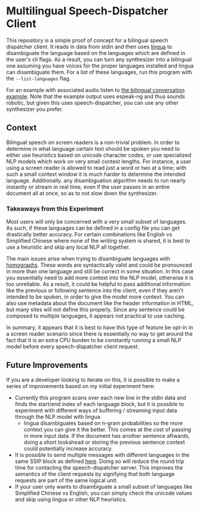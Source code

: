 # Multilingual Speech-Dispatcher Client

This repository is a simple proof of concept for a bilingual speech dispatcher client. It reads in data from stdin and then uses [lingua](https://github.com/pemistahl/lingua-go) to disambiguate the language based on the languages which are defined in the user's cli flags. As a result, you can turn any synthesizer into a bilingual one assuming you have voices for the proper languages installed and lingua can disambiguate them. For a list of these languages, run this program with the `--list-languages` flag. 

For an example with associated audio listen to [the bilingual conversation example](./example/bilingual_conversation.wav). Note that the example output uses espeak-ng and thus sounds robotic, but given this uses speech-dispatcher, you can use any other synthesizer you prefer. 

## Context

Bilingual speech on screen readers is a non-trivial problem. In order to determine in what language certain text should be spoken you need to either use heuristics based on unicode character codes, or use specialized NLP models which work on very small context lengths. For instance, a user using a screen reader is allowed to read just a word or two at a time; with such a small context window it is much harder to determine the intended language. Additionally. any disambiguation algorithm needs to run nearly instantly or stream in real time, even if the user passes in an entire document all at once, so as to not slow down the synthesizer. 

### Takeaways from this Experiment

Most users will only be concerned with a very small subset of languages. As such, if these languages can be defined in a config file you can get drastically better accuracy. For certain combinations like English vs Simplified Chinese where none of the writing system is shared, it is best to use a heuristic and skip any local NLP all together. 

The main issues arise when trying to disambiguate languages with [homographs](https://en.wikipedia.org/wiki/Homograph). These words are syntactically valid and could be pronounced in more than one language and still be correct in some situation. In this case you essentially need to add more context into the NLP model, otherwise it is too unreliable. As a result, it could be helpful to pass additional information like the previous or following sentence into the client, even if they aren't intended to be spoken, in order to give the model more context. You can also use metadata about the document like the header information in HTML, but many sites will not define this properly. Since any sentence could be composed to multiple languages, it appears not practical to use caching.

In summary, it appears that it is best to have this type of feature be opt-in in a screen reader scenario since there is essentially no way to get around the fact that it is an extra CPU burden to be constantly running a small NLP model before every speech-dispatcher client request.  

## Future Improvements

If you are a developer looking to iterate on this, it is possible to make a series of improvements based on my initial experiment here: 

- Currently this program scans over each new line in the stdin data and finds the start/end index of each language block, but it is possible to experiment with different ways of buffering / streaming input data through the NLP model with lingua
    - lingua disambiguates based on n-gram probabilities so the more context you can give it the better. This comes at the cost of passing in more input data. If the document has another sentence aftwards, doing a short lookahead or storing the previous sentence context could potentially increase accuracy.
- It is possible to send multiple messages with different languages in the same SSIP block as defined [here](https://htmlpreview.github.io/?https://github.com/brailcom/speechd/blob/master/doc/ssip.html#Blocks-of-Messages-Commands). Doing so will reduce the round trip time for contacting the speech-dispatcher server. This improves the semantics of the client requests by signifying that both language requests are part of the same logical unit. 
- If your user only wants to disambiguate a small subset of languages like Simplified Chinese vs English, you can simply check the unicode values and skip using lingua or other NLP heuristics. 
